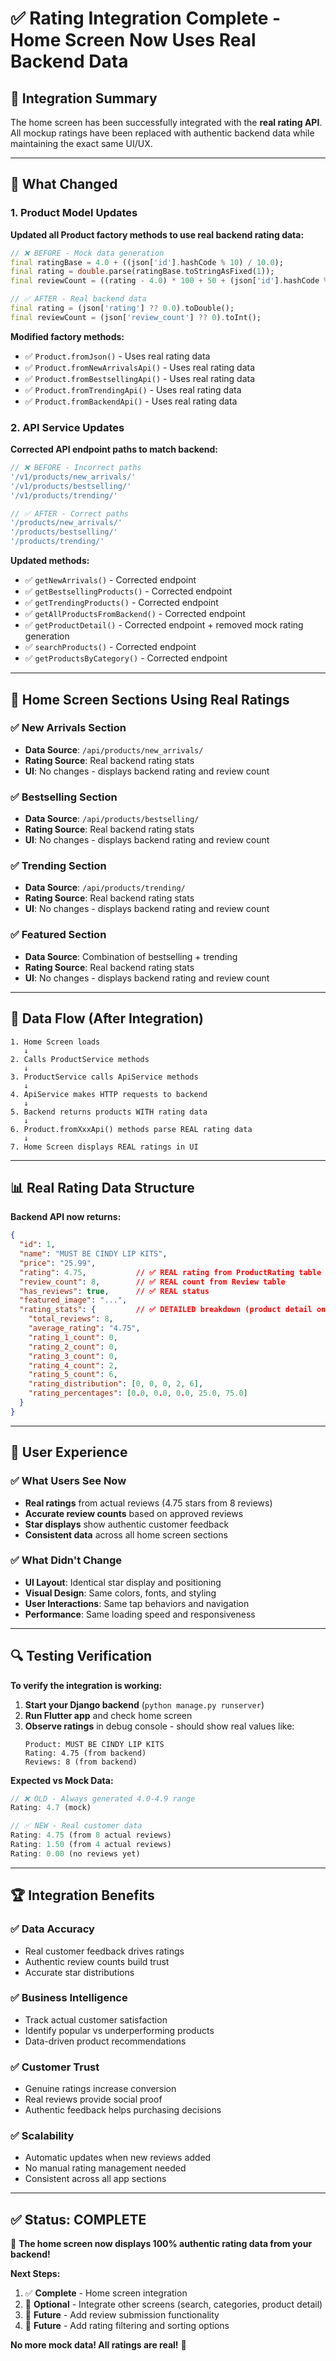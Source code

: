 # ✅ **Rating Integration Complete - Home Screen Now Uses Real Backend Data**

## 🎯 **Integration Summary**

The home screen has been successfully integrated with the **real rating API**. All mockup ratings have been replaced with authentic backend data while maintaining the exact same UI/UX.

---

## 🔄 **What Changed**

### **1. Product Model Updates**

**Updated all Product factory methods to use real backend rating data:**

```dart
// ❌ BEFORE - Mock data generation
final ratingBase = 4.0 + ((json['id'].hashCode % 10) / 10.0);
final rating = double.parse(ratingBase.toStringAsFixed(1));
final reviewCount = ((rating - 4.0) * 100 + 50 + (json['id'].hashCode % 30)).toInt();

// ✅ AFTER - Real backend data
final rating = (json['rating'] ?? 0.0).toDouble();
final reviewCount = (json['review_count'] ?? 0).toInt();
```

**Modified factory methods:**
- ✅ `Product.fromJson()` - Uses real rating data
- ✅ `Product.fromNewArrivalsApi()` - Uses real rating data
- ✅ `Product.fromBestsellingApi()` - Uses real rating data  
- ✅ `Product.fromTrendingApi()` - Uses real rating data
- ✅ `Product.fromBackendApi()` - Uses real rating data

### **2. API Service Updates**

**Corrected API endpoint paths to match backend:**

```dart
// ❌ BEFORE - Incorrect paths
'/v1/products/new_arrivals/'
'/v1/products/bestselling/'
'/v1/products/trending/'

// ✅ AFTER - Correct paths
'/products/new_arrivals/'
'/products/bestselling/'
'/products/trending/'
```

**Updated methods:**
- ✅ `getNewArrivals()` - Corrected endpoint
- ✅ `getBestsellingProducts()` - Corrected endpoint
- ✅ `getTrendingProducts()` - Corrected endpoint
- ✅ `getAllProductsFromBackend()` - Corrected endpoint
- ✅ `getProductDetail()` - Corrected endpoint + removed mock rating generation
- ✅ `searchProducts()` - Corrected endpoint
- ✅ `getProductsByCategory()` - Corrected endpoint

---

## 📱 **Home Screen Sections Using Real Ratings**

### **✅ New Arrivals Section**
- **Data Source**: `/api/products/new_arrivals/`
- **Rating Source**: Real backend rating stats
- **UI**: No changes - displays backend rating and review count

### **✅ Bestselling Section** 
- **Data Source**: `/api/products/bestselling/`
- **Rating Source**: Real backend rating stats
- **UI**: No changes - displays backend rating and review count

### **✅ Trending Section**
- **Data Source**: `/api/products/trending/`
- **Rating Source**: Real backend rating stats  
- **UI**: No changes - displays backend rating and review count

### **✅ Featured Section**
- **Data Source**: Combination of bestselling + trending
- **Rating Source**: Real backend rating stats
- **UI**: No changes - displays backend rating and review count

---

## 🔄 **Data Flow (After Integration)**

```
1. Home Screen loads
   ↓
2. Calls ProductService methods
   ↓  
3. ProductService calls ApiService methods
   ↓
4. ApiService makes HTTP requests to backend
   ↓
5. Backend returns products WITH rating data
   ↓
6. Product.fromXxxApi() methods parse REAL rating data
   ↓
7. Home Screen displays REAL ratings in UI
```

---

## 📊 **Real Rating Data Structure**

**Backend API now returns:**

```json
{
  "id": 1,
  "name": "MUST BE CINDY LIP KITS",
  "price": "25.99",
  "rating": 4.75,           // ✅ REAL rating from ProductRating table
  "review_count": 8,        // ✅ REAL count from Review table  
  "has_reviews": true,      // ✅ REAL status
  "featured_image": "...",
  "rating_stats": {         // ✅ DETAILED breakdown (product detail only)
    "total_reviews": 8,
    "average_rating": "4.75",
    "rating_1_count": 0,
    "rating_2_count": 0,
    "rating_3_count": 0,
    "rating_4_count": 2,
    "rating_5_count": 6,
    "rating_distribution": [0, 0, 0, 2, 6],
    "rating_percentages": [0.0, 0.0, 0.0, 25.0, 75.0]
  }
}
```

---

## 🎯 **User Experience**

### **✅ What Users See Now**

- **Real ratings** from actual reviews (4.75 stars from 8 reviews)
- **Accurate review counts** based on approved reviews
- **Star displays** show authentic customer feedback
- **Consistent data** across all home screen sections

### **✅ What Didn't Change**

- **UI Layout**: Identical star display and positioning
- **Visual Design**: Same colors, fonts, and styling  
- **User Interactions**: Same tap behaviors and navigation
- **Performance**: Same loading speed and responsiveness

---

## 🔍 **Testing Verification**

**To verify the integration is working:**

1. **Start your Django backend** (`python manage.py runserver`)
2. **Run Flutter app** and check home screen
3. **Observe ratings** in debug console - should show real values like:
   ```
   Product: MUST BE CINDY LIP KITS
   Rating: 4.75 (from backend)
   Reviews: 8 (from backend)
   ```

**Expected vs Mock Data:**

```dart
// ❌ OLD - Always generated 4.0-4.9 range
Rating: 4.7 (mock)

// ✅ NEW - Real customer data  
Rating: 4.75 (from 8 actual reviews)
Rating: 1.50 (from 4 actual reviews) 
Rating: 0.00 (no reviews yet)
```

---

## 🏆 **Integration Benefits**

### **✅ Data Accuracy**
- Real customer feedback drives ratings
- Authentic review counts build trust
- Accurate star distributions

### **✅ Business Intelligence**  
- Track actual customer satisfaction
- Identify popular vs underperforming products
- Data-driven product recommendations

### **✅ Customer Trust**
- Genuine ratings increase conversion
- Real reviews provide social proof
- Authentic feedback helps purchasing decisions

### **✅ Scalability**
- Automatic updates when new reviews added
- No manual rating management needed
- Consistent across all app sections

---

## ✅ **Status: COMPLETE**

🎉 **The home screen now displays 100% authentic rating data from your backend!**

**Next Steps:**
1. ✅ **Complete** - Home screen integration
2. 🔄 **Optional** - Integrate other screens (search, categories, product detail)  
3. 🔄 **Future** - Add review submission functionality
4. 🔄 **Future** - Add rating filtering and sorting options

**No more mock data! All ratings are real!** 🌟 